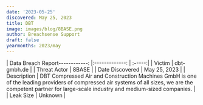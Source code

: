 ```yaml
---
date: '2023-05-25'
discovered: May 25, 2023
title: DBT
image: images/blog/8BASE.png
author: Breachsense Support
draft: false
yearmonths: 2023/may
---
```


| Data Breach Report------------:     |:-------------:    | :-----:|
| Victim      | dbt-gmbh.de      | 
| Threat Actor      | 8BASE      | 
| Date Discovered      | May 25, 2023      | 
| Description      | DBT Compressed Air and Construction Machines GmbH is one of the leading providers of compressed air systems of all sizes, we are the competent partner for large-scale industry and medium-sized companies.      | 
| Leak Size      | Unknown      | 

